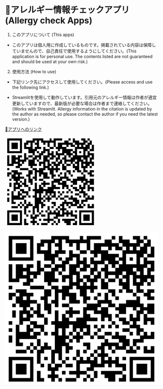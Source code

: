 # 🍣アレルギー情報チェックアプリ (Allergy check Apps)

1. このアプリについて (This apps)

- このアプリは個人用に作成しているものです。掲載されている内容は保障していませんので、自己責任で使用するようにしてください。(This application is for personal use. The contents listed are not guaranteed and should be used at your own risk.)

2. 使用方法 (How to use)

- 下記リンク先にアクセスして使用してください。(Please access and use the following link.)

- Streamlitを使用して動作しています。引用元のアレルギー情報は作者が適宜更新していますので、最新版が必要な場合は作者まで連絡してください。(Works with Streamlit. Allergy information in the citation is updated by the author as needed, so please contact the author if you need the latest version.)

[🍣アプリへのリンク](https://clshinji-st-apps-main-zzt79i.streamlit.app/)

<img src="st_apps_qr.PNG" width= "300px" >

<p>
<a href="[http://sozai.rash.jp/p/000054.html](http://sozai.rash.jp/p/000054.html](https://clshinji-st-apps-main-zzt79i.streamlit.app/)">
<img src="st_apps_qr.PNG" alt="🍣アプリへのリンク" />
</a>
</p> 
